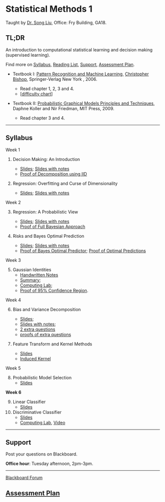 # Statistical Methods 1

Taught by [Dr. Song Liu](http://allmodelsarewrong.net), Office: Fry Building, GA18. 

## TL;DR
An introduction to computational statistical learning and decision making (supervised learning). 

Find more on 
[Syllabus](#Syllabus), 
[Reading List](#Readings), 
[Support](#Support), 
[Assessment Plan](#Assessment-Plan).

- Textbook I:
[Pattern Recognition and Machine Learning](https://www.microsoft.com/en-us/research/uploads/prod/2006/01/Bishop-Pattern-Recognition-and-Machine-Learning-2006.pdf), [Christopher Bishop](https://www.microsoft.com/en-us/research/people/cmbishop/), Springer-Verlag New York
, 2006. 
  - Read chapter 1, 2, 3 and 4. 
  - [[difficulty chart](https://dominhhai.github.io/en-us/2017/12/ml-prml/#2-1-chapter-1-introduction)]

- Textbook II:
[Probabilistic Graphical Models Principles and Techniques](https://mitpress.mit.edu/books/probabilistic-graphical-models), Daphne Koller and Nir Friedman, MIT Press, 2009. 
  - Read chapter 3 and 4.

------
## Syllabus 

Week 1
1. Decision Making: An Introduction

   - [Slides](lec1/intro.pdf); [Slides with notes](lec1/intro_notes.pdf)
   - [Proof of Decomposition using IID](lec1/proof.pdf)

2. Regression: Overfitting and Curse of Dimensionality

   - [Slides](lec2/of_cod2.pdf); [Slides with notes](lec2/of_cod2_note.pdf)

Week 2

3. Regression: A Probabilistic View

   - [Slides](lec3/prob_reg.pdf); [Slides with notes](lec3/prob_reg_note.pdf)
   - [Proof of Full Bayesian Approach](lec3/Proof3.pdf)

4. Risks and Bayes Optimal Prediction

   - [Slides](lec4/BayesEstimator.pdf); [Slides with notes](lec4/BayesEstimator_note.pdf)
   - [Proof of Bayes Optimal Predictor](lec4/decisionboundary_completesqurare.pdf); [Proof of Optimal Predictions](lec4/proofs.png)

Week 3

5. Gaussian Identities
   - [Handwritten Notes](lec5_6/handwritten_notes.pdf)
   - [Summary](lec5_6/summary.pdf); 
   - [Computing Lab](lec5_6/cl.pdf); 
   - [Proof of 95% Confidence Region](lec5_6/nightyfive.pdf). 

Week 4

6. Bias and Variance Decomposition
   - [Slides](lec7/bv_decomposition.pdf); 
   - [Slides with notes](lec7/bv_decomposition_note.pdf); 
   - [2 extra questions](lec7/2q.pdf)
   - [proofs of extra questions](lec7/corollaries.pdf)
  
7. Feature Transform and Kernel Methods
   - [Slides](lec8/ft_km.pdf)
   - [Induced Kernel](lec8/inducedkernel.pdf)

Week 5

   8. Probabilistic Model Selection 
      - [Slides](lec9/mosel.pdf)

**Week 6**

  9. Linear Classifier
      - [Slides](lec10/linearclassifier.pdf)
  10. Discriminative Classifier
      - [Slides](lec11/disc.pdf)
      - [Computing Lab](lec11/perceptron.pdf), [Video](lec11/perceptron.mp4)

----
## Support
Post your questions on Blackboard.

**Office hour**: Tuesday afternoon, 2pm-3pm. 

----

[Blackboard Forum](https://www.ole.bris.ac.uk/webapps/discussionboard/do/conference?toggle_mode=edit&action=list_forums&course_id=_246601_1&nav=discussion_board_entry&mode=cpview)

## [Assessment Plan](SM1_assessment.md)